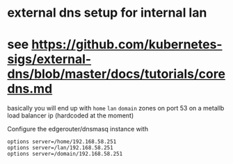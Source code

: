 # external dns setup for internal lan

# see https://github.com/kubernetes-sigs/external-dns/blob/master/docs/tutorials/coredns.md

basically you will end up with `home` `lan` `domain` zones on port 53 on a metallb load balancer ip (hardcoded at the moment)

Configure the edgerouter/dnsmasq instance with

```
options server=/home/192.168.58.251
options server=/lan/192.168.58.251
options server=/domain/192.168.58.251
```
